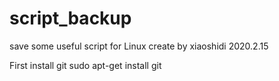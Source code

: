 # script_backup
save some useful script for Linux
create by xiaoshidi 2020.2.15

First install git
sudo apt-get install git
